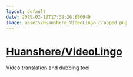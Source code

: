 ```yaml
---
layout: default
date: 2025-02-18T17:38:26.866049
image: assets/Huanshere_VideoLingo_cropped.png
---
```


# [Huanshere/VideoLingo](https://github.com/Huanshere/VideoLingo)

Video translation and dubbing tool
